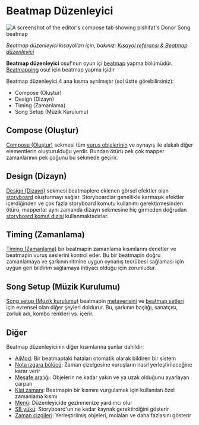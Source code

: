 # Beatmap Düzenleyici

<!-- TODO: needs to be revisited when the articles under Beatmap editor no longer match what's written here -->

![A screenshot of the editor's compose tab showing pishifat's Donor Song beatmap](img/compose.jpg)

*Beatmap düzenleyici kısayolları için, bakınız: [Kısayol referansı & Beatmap düzenleyici](/wiki/Client/Keyboard_shortcuts#beatmap-düzenleyici)*

**Beatmap düzenleyici** osu!'nun oyun içi [beatmap](/wiki/Beatmap) yapma bölümüdür. [Beatmapping](/wiki/Beatmapping) osu! için beatmap yapma işidir

Beatmap düzenleyici 4 ana kısma ayrılmıştır (sol üstte görebilirsiniz):

- Compose (Oluştur)
- Design (Dizayn)
- Timing (Zamanlama)
- Song Setup (Müzik Kurulumu)

## Compose (Oluştur)

[Compose (Oluştur)](/wiki/Client/Beatmap_editor/Compose) sekmesi tüm [vuruş objelerinin](/wiki/Gameplay/Hit_object) ve oynayış ile alakalı diğer elementlerin oluşturulduğu yerdir. Bundan ötürü pek çok mapper zamanlarının pek çoğunu bu sekmede geçirir.

## Design (Dizayn)

[Design (Dizayn)](/wiki/Client/Beatmap_editor/Design) sekmesi beatmaplere eklenen görsel efektler olan [storyboard](/wiki/Storyboard) oluşturmayı sağlar. Storyboardlar genellikle karmaşık efektler içerdiğinden ve çok fazla storyboard komutu kullanımı gerektirmesinden ötürü, mapperlar aynı zamanda dizayn sekmesine hiç girmeden doğrudan [storyboard komut dizisi](/wiki/Storyboard/Scripting) kullanmaktadırlar.

## Timing (Zamanlama)

[Timing (Zamanlama)](/wiki/Client/Beatmap_editor/Timing) bir beatmapin zamanlama kısımlarını denetler ve beatmapin vuruş seslerini kontrol eder. Bu bir beatmapin doğru zamanlamaya ve şarkının ritmine uygun oynanış tecrübesi sağlaması için uygun geri bildirim sağlamaya ihtiyacı olduğu için zorunludur. 

## Song Setup (Müzik Kurulumu)

[Song setup (Müzik kurulumu)](/wiki/Client/Beatmap_editor/Song_setup) beatmapin [metaverisini](/wiki/Ranking_criteria#metadata) ve [beatmap setleri](/wiki/Beatmap) için evrensel olan diğer şeyleri doldurur. Bu, şarkının başlığı, sanatçısı, zorluk adı, kombo renkleri vs. içerir.

## Diğer

Beatmap düzenleyicinin diğer kısımlarına şunlar dahildir:

- [AiMod](AiMod): Bir beatmaptaki hataları otomatik olarak bildiren bir sistem
- [Nota ızgara bölücü](Beat_Snap_Divisor): Zaman çizelgesine vuruşların nasıl yerleştirileceğine karar verir
- [Mesafe aralığı](Distance_snap): Objelerin ne kadar yakın ve ya uzak olduğunu ayarlayan çarpan
- [Kiai zamanı](/wiki/Gameplay/Kiai_time): Beatmapin bir kısmını vurgulamak için kullanılan özel zamanlama kısmı
- [Menü](Menu): Düzenleyicide gezinmenize yardımcı olur
- [SB yükü](SB_Load): Storyboard'un ne kadar kaynak gerektirdiğini gösterir
- [Zaman çizgileri](Timelines): Yerleştirilmiş objeleri, molaları ve daha fazlasını gösterir
